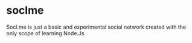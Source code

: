 soclme
======

Socl.me is just a basic and experimental social network created with the only scope of learning Node.Js
